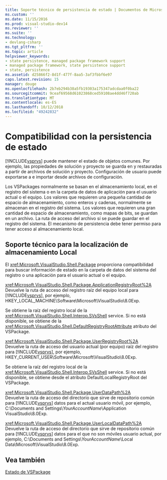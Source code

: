```yaml
---
title: Soporte técnico de persistencia de estado | Documentos de Microsoft
ms.custom: ''
ms.date: 11/15/2016
ms.prod: visual-studio-dev14
ms.reviewer: ''
ms.suite: ''
ms.technology:
- devlang-csharp
ms.tgt_pltfrm: ''
ms.topic: article
helpviewer_keywords:
- state persistence, managed package framework support
- managed package framework, state persistence support
- state, persistence
ms.assetid: d25866f2-8d1f-477f-8aa5-3af3fbbf6e97
caps.latest.revision: 15
manager: douge
ms.openlocfilehash: 2b7eb294b38a5fb19303a175347adcdaa0f0ba22
ms.sourcegitcommit: 9ceaf69568d61023868ced59108ae4dd46f720ab
ms.translationtype: MT
ms.contentlocale: es-ES
ms.lasthandoff: 10/12/2018
ms.locfileid: "49242832"
---
```

# <a name="support-for-state-persistence"></a>Compatibilidad con la persistencia de estado
[!INCLUDE[vsprvs](../includes/vsprvs-md.md)] puede mantener el estado de objetos comunes. Por ejemplo, las propiedades de solución y proyecto se guarda en y restauradas a partir de archivos de solución y proyecto. Configuración de usuario puede exportarse a e importar desde archivos de configuración.  
  
 Los VSPackages normalmente se basan en el almacenamiento local, en el registro del sistema o en la carpeta de datos de aplicación para el usuario actual o el equipo. Los valores que requieren una pequeña cantidad de espacio de almacenamiento, como enteros y cadenas, normalmente se almacenan en el registro del sistema. Los valores que requieren una gran cantidad de espacio de almacenamiento, como mapas de bits, se guardan en un archivo. La ruta de acceso del archivo sí se puede guardar en el registro del sistema. El mecanismo de persistencia debe tener permiso para tener acceso al almacenamiento local.  
  
## <a name="support-for-locating-local-storage"></a>Soporte técnico para la localización de almacenamiento Local  
 El <xref:Microsoft.VisualStudio.Shell.Package> proporciona compatibilidad para buscar información de estado en la carpeta de datos del sistema del registro o una aplicación para el usuario actual o el equipo.  
  
 <xref:Microsoft.VisualStudio.Shell.Package.ApplicationRegistryRoot%2A>  
 Devuelve la ruta de acceso del registro raíz del equipo local para [!INCLUDE[vsprvs](../includes/vsprvs-md.md)], por ejemplo, HKEY_LOCAL_MACHINE\Software\Microsoft\VisualStudio\8.0Exp.  
  
 Se obtiene la raíz del registro local de la <xref:Microsoft.VisualStudio.Shell.Interop.SVsShell> service. Si no está disponible, se obtiene de la <xref:Microsoft.VisualStudio.Shell.DefaultRegistryRootAttribute> atributo del VSPackage.  
  
 <xref:Microsoft.VisualStudio.Shell.Package.UserRegistryRoot%2A>  
 Devuelve la ruta de acceso del usuario actual (por equipo) raíz del registro para [!INCLUDE[vsprvs](../includes/vsprvs-md.md)], por ejemplo, HKEY_CURRENT_USER\Software\Microsoft\VisualStudio\8.0Exp.  
  
 Se obtiene la raíz del registro local de la <xref:Microsoft.VisualStudio.Shell.Interop.SVsShell> service. Si no está disponible, se obtiene desde el atributo DefaultLocalRegistryRoot del VSPackage.  
  
 <xref:Microsoft.VisualStudio.Shell.Package.UserDataPath%2A>  
 Devuelve la ruta de acceso del directorio que sirve de repositorio común para [!INCLUDE[vsprvs](../includes/vsprvs-md.md)] datos para el actual usuario móvil, por ejemplo, C:\Documents and Settings\\*YourAccountName*\Application VisualStudio\8.0Exp.  
  
 <xref:Microsoft.VisualStudio.Shell.Package.UserLocalDataPath%2A>  
 Devuelve la ruta de acceso del directorio que sirve de repositorio común para [!INCLUDE[vsprvs](../includes/vsprvs-md.md)] datos para el que no son móviles usuario actual, por ejemplo, C:\Documents and Settings\\*YourAccountName*\Local Data\Microsoft\VisualStudio\8.0Exp.  
  
## <a name="see-also"></a>Vea también  
 [Estado de VSPackage](../misc/vspackage-state.md)